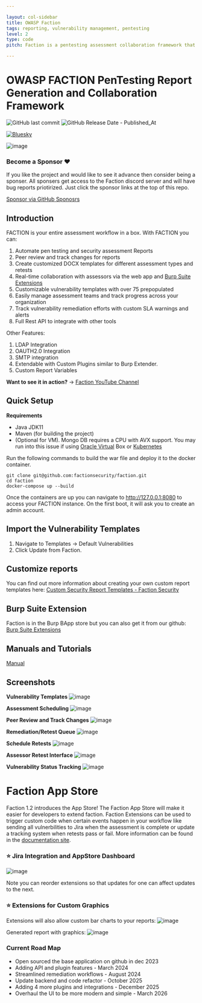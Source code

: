 ```yaml
---

layout: col-sidebar
title: OWASP Faction
tags: reporting, vulnerability management, pentesting
level: 2
type: code
pitch: Faction is a pentesting assessment collaboration framework that helps automate pentesting reports, schedule larege scale assessments, manage vulnerability tracking, and increase collaboration in your teams. 

---
```


# OWASP FACTION PenTesting Report Generation and Collaboration Framework

 ![GitHub last commit](https://img.shields.io/github/last-commit/factionsecurity/faction) ![GitHub Release Date - Published_At](https://img.shields.io/github/release-date/factionsecurity/faction)

[![Bluesky](https://img.shields.io/badge/Bluesky-0285FF?logo=bluesky&logoColor=fff)](https://bsky.app/profile/factionsecurity.com)


![image](/www-project-faction/assets/images/290761747-d9237bed-302f-4e6a-9716-22ae88d0dc36.png)


### Become a Sponsor ❤️
If you like the project and would like to see it advance then consider being a sponser. All sponsers get access to the Faction discord server and will have bug reports priotirized. Just click the sponsor links at the top of this repo. 

[Sponsor via GitHub Sponosrs](https://github.com/sponsors/factionsecurity)

## Introduction

FACTION is your entire assessment workflow in a box. With FACTION you can:
1. Automate pen testing and security assessment Reports
1. Peer review and track changes for reports
1. Create customized DOCX templates for different assessment types and retests
3. Real-time collaboration with assessors via the web app and [Burp Suite Extensions](https://github.com/factionsecurity/Faction-Burp)
4. Customizable vulnerability templates with over 75 prepopulated
5. Easily manage assessment teams and track progress across your organization
6. Track vulnerability remediation efforts with custom SLA warnings and alerts  
7. Full Rest API to integrate with other tools                     

Other Features:           
1. LDAP Integration       
1. OAUTH2.0 Integration
1. SMTP integration 
1. Extendable with Custom Plugins similar to Burp Extender.
2. Custom Report Variables

__Want to see it in action?__ -> [Faction YouTube Channel](https://www.youtube.com/@factionsecurity/videos)

## Quick Setup
__Requirements__
- Java JDK11 
- Maven (for building the project)
- (Optional for VM). Mongo DB requires a CPU with AVX support. You may run into this issue if using [Oracle Virtual](https://www.mongodb.com/community/forums/t/could-not-start-mongodb-5-0-running-oracle-linux-on-virtualbox/120524/10) Box or [Kubernetes](https://stackoverflow.com/questions/70818543/mongo-db-deployment-not-working-in-kubernetes-because-processor-doesnt-have-avx)

Run the following commands to build the war file and deploy it to the docker container. 
```
git clone git@github.com:factionsecurity/faction.git
cd faction
docker-compose up --build
```

Once the containers are up you can navigate to http://127.0.0.1:8080 to access your FACTION instance. 
On the first boot, it will ask you to create an admin account. 

## Import the Vulnerability Templates
1. Navigate to Templates -> Default Vulnerabilities
2. Click Update from Faction. 

## Customize reports
You can find out more information about creating your own custom report templates here:
[Custom Security Report Templates - Faction Security](https://docs.factionsecurity.com/Custom%20Security%20Report%20Templates/)

## Burp Suite Extension
Faction is in the Burp BApp store but you can also get it from our github:
[Burp Suite Extensions](https://github.com/factionsecurity/Faction-Burp)

## Manuals and Tutorials
[Manual](https://docs.factionsecurity.com/)


## Screenshots
__Vulnerability Templates__
![image](/www-project-faction/assets/images/vuln-templates.png)

__Assessment Scheduling__
![image](/www-project-faction/assets/images/scheduling.png)


__Peer Review and Track Changes__
![image](/www-project-faction/assets/images/peerreview.png)


__Remediation/Retest Queue__
![image](/www-project-faction/assets/images/retests.png)

__Schedule Retests__
![image](/www-project-faction/assets/images/scheduleretests.png)

__Assessor Retest Interface__
![image](/www-project-faction/assets/images/assessorretest.png)

__Vulnerability Status Tracking__
![image](/www-project-faction/assets/images/vulnstatus.png)

# Faction App Store

Faction 1.2 introduces the App Store! The Faction App Store will make it easier for developers to extend faction. Faction Extensions can be used to trigger custom code when certain events happen in your workflow like sending all vulnerbilities to Jira when the assessment is complete or update a tracking system when retests pass or fail. More information can be found in the [documentation site](https://docs.factionsecurity.com). 

### ⭐️ Jira Integration and AppStore Dashboard
![image](/www-project-faction/assets/images/appstore.png)

Note you can reorder extensions so that updates for one can affect updates to the next. 

### ⭐️ Extensions for Custom Graphics
Extensions will also allow custom bar charts to your reports:
![image](/www-project-faction/assets/images/appstore2.png)

Generated report with graphics:
![image](/www-project-faction/assets/images/report.png)



### Current Road Map
- Open sourced the base application on github in dec 2023
- Adding API and plugin features - March 2024
- Streamlined remediation workflows - August 2024
- Update backend and code refactor - October 2025
- Adding 4 more plugins and integrations - December 2025
- Overhaul the UI to be more modern and simple - March 2026

